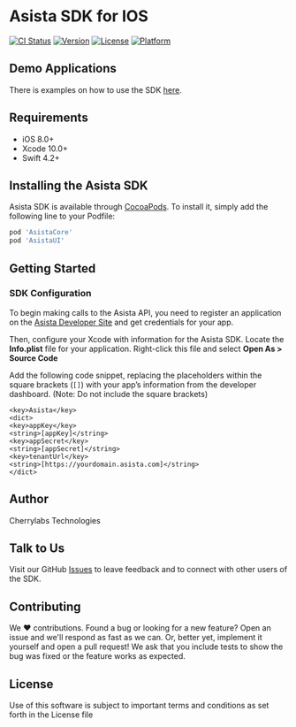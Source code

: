 # Asista SDK for IOS

[![CI Status](https://img.shields.io/travis/vaisakhcherrylabs/AsistaCore.svg?style=flat)](https://travis-ci.org/vaisakhcherrylabs/AsistaCore)
[![Version](https://img.shields.io/cocoapods/v/AsistaCore.svg?style=flat)](https://cocoapods.org/pods/AsistaCore)
[![License](https://img.shields.io/cocoapods/l/AsistaCore.svg?style=flat)](https://cocoapods.org/pods/AsistaCore)
[![Platform](https://img.shields.io/cocoapods/p/AsistaCore.svg?style=flat)](https://cocoapods.org/pods/AsistaCore)

## Demo Applications
There is examples on how to use the SDK [here](https://github.com/cherrylabstech/asista-sdk-ios-demo).

## Requirements

- iOS 8.0+
- Xcode 10.0+
- Swift 4.2+



## Installing the Asista SDK

Asista SDK is available through [CocoaPods](https://cocoapods.org). To install it, simply add the following line to your Podfile:

```ruby
pod 'AsistaCore'
pod 'AsistaUI'
```

## Getting Started

### SDK Configuration

To begin making calls to the Asista API, you need to register an application on the [Asista Developer Site](https://asista.com/developer) and get credentials for your app.

Then, configure your Xcode with information for the Asista SDK. Locate the **Info.plist** file for your application. Right-click this file and select **Open As > Source Code**

Add the following code snippet, replacing the placeholders within the square brackets (`[]`) with your app’s information from the developer dashboard. (Note: Do not include the square brackets)

```
<key>Asista</key>
<dict>
<key>appKey</key>
<string>[appKey]</string>
<key>appSecret</key>
<string>[appSecret]</string>
<key>tenantUrl</key>
<string>[https://yourdomain.asista.com]</string>
</dict>
```

## Author

Cherrylabs Technologies

## Talk to Us

Visit our GitHub [Issues](https://github.com/cherrylabstech/asista-sdk-ios/issues) to leave feedback and to connect with other users of the SDK.

## Contributing

We :heart: contributions. Found a bug or looking for a new feature? Open an issue and we'll respond as fast as we can. Or, better yet, implement it yourself and open a pull request! We ask that you include tests to show the bug was fixed or the feature works as expected.


## License

Use of this software is subject to important terms and conditions as set forth in the License file
